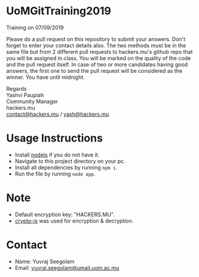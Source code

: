 # UoMGitTraining2019

Training on 07/09/2019

Please do a pull request on this repository to submit your answers. Don't forget to enter your contact details also. The two methods must be in the same file but from 2 different pull requests to hackers.mu's github repo that you will be assigned in class.
You will be marked on the quality of the code and the pull request itself. In case of two or more candidates having good answers, the first one to send the pull request will be considered as the winner. You have until midnight.

Regards  
Yashvi Paupiah  
Community Manager  
hackers.mu  
contact@hackers.mu / yash@hackers.mu

# Usage Instructions

- Install [nodejs](<[https://nodejs.org/en/download/](https://nodejs.org/en/download/)>) if you do not have it.
- Navigate to this project directory on your pc.
- Install all dependencies by running `npm i`.
- Run the file by running `node app`.

# Note

- Default encryption key: "HACKERS.MU".
- [crypto-js](https://www.npmjs.com/package/crypto-js) was used for encryption & decryption.

# Contact

- Name: Yuvraj Seegolam
- Email: yuvraj.seegolam@umail.uom.ac.mu
